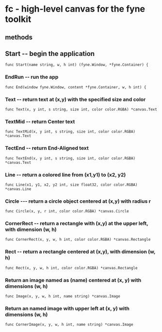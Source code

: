 # fc - high-level canvas for the fyne toolkit

## methods

## Start -- begin the application

	func Start(name string, w, h int) (fyne.Window, *fyne.Container) {

### EndRun -- run the app

	func End(window fyne.Window, content *fyne.Container, w, h int) {

### Text -- return text at (x,y) with the specified size and color

	func Text(x, y int, s string, size int, color color.RGBA) *canvas.Text

### TextMid -- return Center text

	func TextMid(x, y int, s string, size int, color color.RGBA) *canvas.Text

### TectEnd -- return End-Aligned text

	func TextEnd(x, y int, s string, size int, color color.RGBA) *canvas.Text

### Line -- return  a colored line from (x1,y1) to (x2, y2)

	func Line(x1, y1, x2, y2 int, size float32, color color.RGBA) *canvas.Line

### Circle --- return a circle object centered at (x,y) with radius r

	func Circle(x, y, r int, color color.RGBA) *canvas.Circle

### CornerRect -- return a rectangle with (x,y) at the upper left, with dimension (w, h)

	func CornerRect(x, y, w, h int, color color.RGBA) *canvas.Rectangle

### Rect -- return a rectangle centered at (x,y), with dimension (w, h)

	func Rect(x, y, w, h int, color color.RGBA) *canvas.Rectangle

### Return an image named as (name) centered at (x, y) with dimensions (w, h)

	func Image(x, y, w, h int, name string) *canvas.Image

### Return an named image with upper left at (x, y) with dimensions (w, h)

	func CornerImage(x, y, w, h int, name string) *canvas.Image
